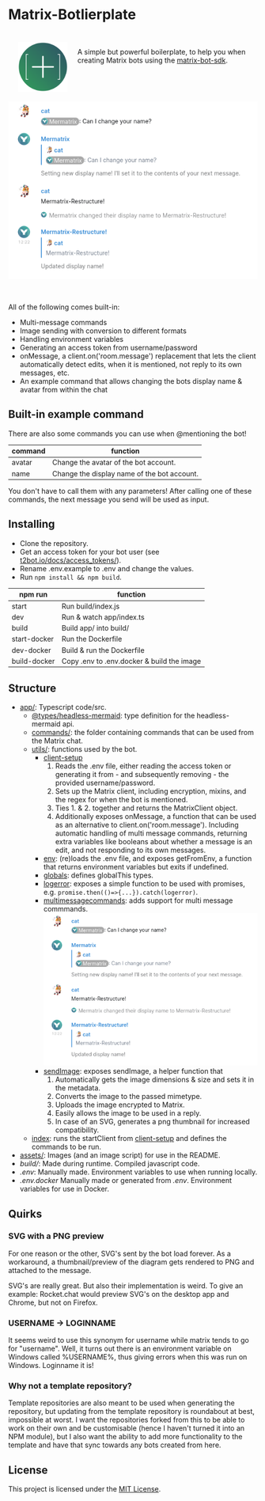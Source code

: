 # Matrix-Botlierplate


<span>
<img src="assets/matrix-botlerplate.png" align="left" style="width:100px;height: 100px; margin: 20px;">

&nbsp;

A simple but powerful boilerplate, to help you when creating Matrix bots using the [matrix-bot-sdk](https://github.com/turt2live/matrix-bot-sdk).
</span>

&nbsp;&nbsp;&nbsp;

<img src="assets/Screenshot.png" clear="both" alt="A screenshot of the matrix-botlerplate in action" />

&nbsp;

All of the following comes built-in:
- Multi-message commands
- Image sending with conversion to different formats
- Handling environment variables
- Generating an access token from username/password
- onMessage, a client.on('room.message') replacement that lets the client automatically detect edits, when it is mentioned, not reply to its own messages, etc.
- An example command that allows changing the bots display name & avatar from within the chat


## Built-in example command

There are also some commands you can use when @mentioning the bot!

| command |                  function                   |
| ------- | ------------------------------------------- |
| avatar  | Change the avatar of the bot account.       |
| name    | Change the display name of the bot account. |

You don't have to call them with any parameters!
After calling one of these commands, the next message you send will be used as input.

## Installing
- Clone the repository.
- Get an access token for your bot user (see [t2bot.io/docs/access_tokens/](https://t2bot.io/docs/access_tokens/)).
- Rename .env.example to .env and change the values.
- Run `npm install && npm build`.


|    npm run   |                   function                 |
| ------------ | ------------------------------------------ |
| start        | Run build/index.js                         |
| dev          | Run & watch app/index.ts                   |
| build        | Build app/ into build/                     |
| start-docker | Run the Dockerfile                         |
| dev-docker   | Build & run the Dockerfile                 |
| build-docker | Copy .env to .env.docker & build the image |

## Structure
- [app/](app/): Typescript code/src.
    - [@types/headless-mermaid](app/%40types/headless-mermaid/): type definition for the headless-mermaid api.
    - [commands/](app/commands/): the folder containing commands that can be used from the Matrix chat.
    - [utils/](app/utils/): functions used by the bot.
        - [client-setup](app/utils/client-setup.ts)
            1. Reads the .env file, either reading the access token or generating it from - and subsequently removing - the provided username/password.
            2. Sets up the Matrix client, including encryption, mixins, and the regex for when the bot is mentioned.
            3. Ties 1. & 2. together and returns the MatrixClient object.
            4. Additionally exposes onMessage, a function that can be used as an alternative to client.on('room.message'). Including automatic handling of multi message commands, returning extra variables like booleans about whether a message is an edit, and not responding to its own messages.
        - [env](app/utils/env.ts): (re)loads the .env file, and exposes getFromEnv, a function that returns environment variables but exits if undefined.
        - [globals](app/utils/globals.ts): defines globalThis types.
        - [logerror](app/utils/logerror.ts): exposes a simple function to be used with promises, e.g. `promise.then(()=>{...}).catch(logerror)`.
        - [multimessagecommands](app/utils/multimessagecommand.ts): adds support for multi message commmands. ![A screenshot of Element where a multi message command is displayed](assets/Screenshot-Multimessagecommands.png)
        - [sendImage](app/utils/sendImage.ts): exposes sendImage, a helper function that
            1. Automatically gets the image dimensions & size and sets it in the metadata.
            2. Converts the image to the passed mimetype.
            3. Uploads the image encrypted to Matrix.
            4. Easily allows the image to be used in a reply.
            5. In case of an SVG, generates a png thumbnail for increased compatibility.
    - [index](app/index.ts): runs the startClient from [client-setup](app/utils/client-setup.ts) and defines the commands to be run.
- [assets/](assets/): Images (and an image script) for use in the README.
- *build/*: Made during runtime. Compiled javascript code.
- *.env*: Manually made. Environment variables to use when running locally.
- *.env.docker* Manually made or generated from *.env*. Environment variables for use in Docker.


## Quirks
### SVG with a PNG preview
For one reason or the other, SVG's sent by the bot load forever.
As a workaround, a thumbnail/preview of the diagram gets rendered to PNG and attached to the message.

SVG's are really great. But also their implementation is weird. To give an example: Rocket.chat would preview SVG's on the desktop app and Chrome, but not on Firefox.

### USERNAME -> LOGINNAME
It seems weird to use this synonym for username while matrix tends to go for "username". Well, it turns out there is an environment variable on Windows called %USERNAME%, thus giving errors when this was run on Windows. Loginname it is!

### Why not a template repository?
Template repositories are also meant to be used when generating the repository, but updating from the template repository is roundabout at best, impossible at worst. I want the repositories forked from this to be able to work on their own and be customisable (hence I haven't turned it into an NPM module), but I also want the ability to add more functionality to the template and have that sync towards any bots created from here.

## License
This project is licensed under the [MIT License](LICENSE).

